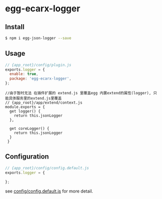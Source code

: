 # egg-ecarx-logger

<!--
基于egg内置的logger, 二次封装，JSON化输出logger
-->

## Install

```bash
$ npm i egg-json-logger --save
```

## Usage

```js
// {app_root}/config/plugin.js
exports.logger = {
  enable: true,
  package: 'egg-ecarx-logger',
};
```

```
//由于暂时无法 在插件扩展的 extend.js 里覆盖egg 内置extend的属性(logger), 只能具体服务里的extend.js里覆盖
// {app_root}/app/extend/context.js
module.exports = {
  get logger() {
    return this.jsonLogger
  },

  get coreLogger() {
    return this.jsonLogger
  }
 }
 ```

## Configuration

```js
// {app_root}/config/config.default.js
exports.logger = {
    
};
```

see [config/config.default.js](config/config.default.js) for more detail.
